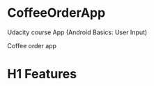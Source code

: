 # CoffeeOrderApp
Udacity course App (Android Basics: User Input)


Coffee order app

# H1 Features

